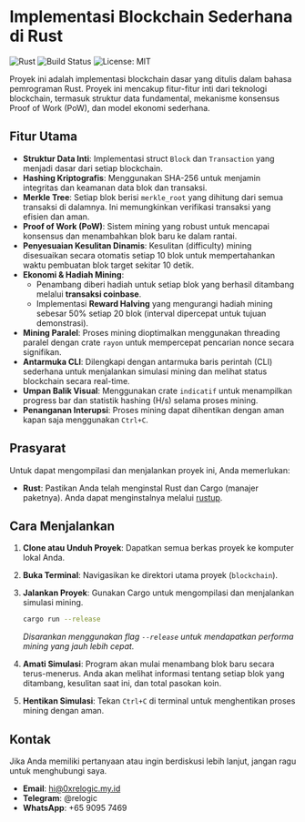 # Implementasi Blockchain Sederhana di Rust

![Rust](https://img.shields.io/badge/rust-2021-orange.svg)
![Build Status](https://img.shields.io/badge/build-passing-brightgreen)
![License: MIT](https://img.shields.io/badge/License-MIT-yellow.svg)

Proyek ini adalah implementasi blockchain dasar yang ditulis dalam bahasa pemrograman Rust. Proyek ini mencakup fitur-fitur inti dari teknologi blockchain, termasuk struktur data fundamental, mekanisme konsensus Proof of Work (PoW), dan model ekonomi sederhana.

## Fitur Utama

- **Struktur Data Inti**: Implementasi struct `Block` dan `Transaction` yang menjadi dasar dari setiap blockchain.
- **Hashing Kriptografis**: Menggunakan SHA-256 untuk menjamin integritas dan keamanan data blok dan transaksi.
- **Merkle Tree**: Setiap blok berisi `merkle_root` yang dihitung dari semua transaksi di dalamnya. Ini memungkinkan verifikasi transaksi yang efisien dan aman.
- **Proof of Work (PoW)**: Sistem mining yang robust untuk mencapai konsensus dan menambahkan blok baru ke dalam rantai.
- **Penyesuaian Kesulitan Dinamis**: Kesulitan (difficulty) mining disesuaikan secara otomatis setiap 10 blok untuk mempertahankan waktu pembuatan blok target sekitar 10 detik.
- **Ekonomi & Hadiah Mining**: 
    - Penambang diberi hadiah untuk setiap blok yang berhasil ditambang melalui **transaksi coinbase**.
    - Implementasi **Reward Halving** yang mengurangi hadiah mining sebesar 50% setiap 20 blok (interval dipercepat untuk tujuan demonstrasi).
- **Mining Paralel**: Proses mining dioptimalkan menggunakan threading paralel dengan crate `rayon` untuk mempercepat pencarian nonce secara signifikan.
- **Antarmuka CLI**: Dilengkapi dengan antarmuka baris perintah (CLI) sederhana untuk menjalankan simulasi mining dan melihat status blockchain secara real-time.
- **Umpan Balik Visual**: Menggunakan crate `indicatif` untuk menampilkan progress bar dan statistik hashing (H/s) selama proses mining.
- **Penanganan Interupsi**: Proses mining dapat dihentikan dengan aman kapan saja menggunakan `Ctrl+C`.

## Prasyarat

Untuk dapat mengompilasi dan menjalankan proyek ini, Anda memerlukan:

- **Rust**: Pastikan Anda telah menginstal Rust dan Cargo (manajer paketnya). Anda dapat menginstalnya melalui [rustup](https://rustup.rs/).

## Cara Menjalankan

1.  **Clone atau Unduh Proyek**: Dapatkan semua berkas proyek ke komputer lokal Anda.
2.  **Buka Terminal**: Navigasikan ke direktori utama proyek (`blockchain`).
3.  **Jalankan Proyek**: Gunakan Cargo untuk mengompilasi dan menjalankan simulasi mining.

    ```bash
    cargo run --release
    ```

    *Disarankan menggunakan flag `--release` untuk mendapatkan performa mining yang jauh lebih cepat.*

4.  **Amati Simulasi**: Program akan mulai menambang blok baru secara terus-menerus. Anda akan melihat informasi tentang setiap blok yang ditambang, kesulitan saat ini, dan total pasokan koin.

5.  **Hentikan Simulasi**: Tekan `Ctrl+C` di terminal untuk menghentikan proses mining dengan aman.

## Kontak

Jika Anda memiliki pertanyaan atau ingin berdiskusi lebih lanjut, jangan ragu untuk menghubungi saya.

- **Email**: hi@0xrelogic.my.id
- **Telegram**: @relogic
- **WhatsApp**: +65 9095 7469
